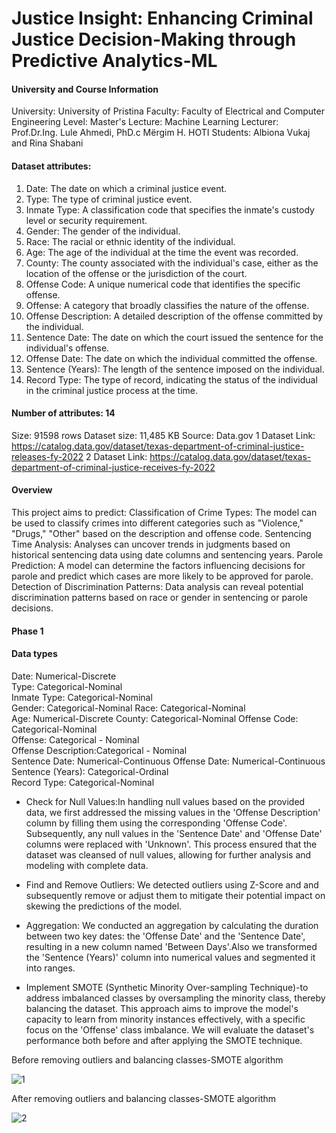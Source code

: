 # Justice Insight: Enhancing Criminal Justice Decision-Making through Predictive Analytics-ML

#### University and Course Information

University: University of Pristina
Faculty: Faculty of Electrical and Computer Engineering
Level: Master's
Lecture: Machine Learning
Lecturer: Prof.Dr.Ing. Lule Ahmedi, PhD.c Mërgim H. HOTI
Students: Albiona Vukaj and Rina Shabani

#### Dataset attributes:
1.	Date: The date on which a criminal justice event.
2.	Type: The type of criminal justice event.
3.	Inmate Type: A classification code that specifies the inmate's custody level or security requirement.
4.	Gender: The gender of the individual.
5.	Race: The racial or ethnic identity of the individual.
6.	Age: The age of the individual at the time the event was recorded.
7.	County: The county associated with the individual's case, either as the location of the offense or the jurisdiction of the court.
8.	Offense Code: A unique numerical code that identifies the specific offense.
9.	Offense: A category that broadly classifies the nature of the offense.
10.	Offense Description: A detailed description of the offense committed by the individual.
11.	Sentence Date: The date on which the court issued the sentence for the individual's offense.
12.	Offense Date: The date on which the individual committed the offense.
13.	Sentence (Years): The length of the sentence imposed on the individual.
14.	Record Type: The type of record, indicating the status of the individual in the criminal justice process at the time.

#### Number of attributes: 14 
Size: 91598 rows
Dataset size: 11,485 KB
Source: Data.gov 
1 Dataset Link: https://catalog.data.gov/dataset/texas-department-of-criminal-justice-releases-fy-2022
2 Dataset Link: https://catalog.data.gov/dataset/texas-department-of-criminal-justice-receives-fy-2022

#### Overview
This project aims to predict:
Classification of Crime Types: The model can be used to classify crimes into different categories such as "Violence," "Drugs," "Other" based on the description and offense code.
Sentencing Time Analysis: Analyses can uncover trends in judgments based on historical sentencing data using date columns and sentencing years.
Parole Prediction: A model can determine the factors influencing decisions for parole and predict which cases are more likely to be approved for parole.
Detection of Discrimination Patterns: Data analysis can reveal potential discrimination patterns based on race or gender in sentencing or parole decisions.

#### Phase 1

#### Data types
Date: Numerical-Discrete	
Type: Categorical-Nominal	
Inmate Type: Categorical-Nominal	
Gender: Categorical-Nominal	
Race: Categorical-Nominal	
Age: Numerical-Discrete	
County: Categorical-Nominal
Offense Code: Categorical-Nominal	
Offense: Categorical - Nominal	
Offense Description:Categorical - Nominal	
Sentence Date: Numerical-Continuous	
Offense Date: Numerical-Continuous	
Sentence (Years): Categorical-Ordinal	
Record Type: Categorical-Nominal

- Check for Null Values:In handling null values based on the provided data, we first addressed the missing values in the 'Offense Description' column by filling them using the corresponding 'Offense Code'. Subsequently, any null values in the 'Sentence Date' and 'Offense Date' columns were replaced with 'Unknown'. This process ensured that the dataset was cleansed of null values, allowing for further analysis and modeling with complete data.

- Find and Remove Outliers: We detected outliers using Z-Score and and subsequently remove or adjust them to mitigate their potential impact on skewing the predictions of the model.

- Aggregation: We conducted an aggregation by calculating the duration between two key dates: the 'Offense Date' and the 'Sentence Date', resulting in a new column named 'Between Days'.Also we transformed the 'Sentence (Years)' column into numerical values and segmented it into ranges.

- Implement SMOTE (Synthetic Minority Over-sampling Technique)-to address imbalanced classes by oversampling the minority class, thereby balancing the dataset. This approach aims to improve the model's capacity to learn from minority instances effectively, with a specific focus on the 'Offense' class imbalance. We will evaluate the dataset's performance both before and after applying the SMOTE technique.

Before removing outliers and balancing classes-SMOTE algorithm

![1](https://github.com/Albiona00/CriminalJustice-ML/assets/74986994/eadd28d0-1193-4c63-bee2-d92822ef1bfc)

After removing outliers and balancing classes-SMOTE algorithm

![2](https://github.com/Albiona00/CriminalJustice-ML/assets/74986994/ad1996d5-8a50-4034-962e-449ea40bdc6d)

